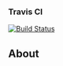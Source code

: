 ### Travis CI 

[![Build Status](https://travis-ci.com/gognamunish/student_enrollment.svg?branch=master)](https://travis-ci.com/gognamunish/student_enrollment)

## About